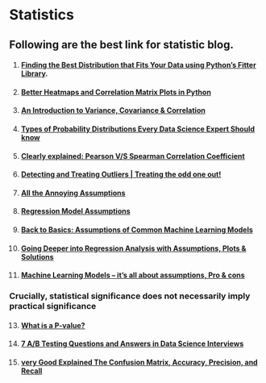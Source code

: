# Statistics


## Following are the best link for statistic blog.

1. #### [Finding the Best Distribution that Fits Your Data using Python’s Fitter Library](https://medium.com/the-researchers-guide/finding-the-best-distribution-that-fits-your-data-using-pythons-fitter-library-319a5a0972e9).
2. #### [Better Heatmaps and Correlation Matrix Plots in Python](https://towardsdatascience.com/better-heatmaps-and-correlation-matrix-plots-in-python-41445d0f2bec)
3. #### [An Introduction to Variance, Covariance & Correlation](https://www.alchemer.com/resources/blog/variance-covariance-correlation/)
4. #### [Types of Probability Distributions Every Data Science Expert Should know](https://www.knowledgehut.com/blog/data-science/probability-distribution-types) 
5. #### [Clearly explained: Pearson V/S Spearman Correlation Coefficient](https://towardsdatascience.com/clearly-explained-pearson-v-s-spearman-correlation-coefficient-ada2f473b8)
6. #### [Detecting and Treating Outliers | Treating the odd one out!](https://www.analyticsvidhya.com/blog/2021/05/detecting-and-treating-outliers-treating-the-odd-one-out/)
7. #### [All the Annoying Assumptions](https://towardsdatascience.com/all-the-annoying-assumptions-31b55df246c3)
8. #### [Regression Model Assumptions](https://www.jmp.com/en_us/statistics-knowledge-portal/what-is-regression/simple-linear-regression-assumptions.html)
9. #### [Back to Basics: Assumptions of Common Machine Learning Models](https://towardsdatascience.com/back-to-basics-assumptions-of-common-machine-learning-models-e43c02325535)
10. #### [Going Deeper into Regression Analysis with Assumptions, Plots & Solutions](https://www.analyticsvidhya.com/blog/2016/07/deeper-regression-analysis-assumptions-plots-solutions/)
11. #### [Machine Learning Models – it’s all about assumptions, Pro & cons](https://www.kdnuggets.com/2021/02/machine-learning-assumptions.html)
### Crucially, statistical significance does not necessarily imply practical significance
13. #### [What is a P-value?](http://www.biosci.global/customer-stories-en/what-is-a-p-value/)
14. #### [7 A/B Testing Questions and Answers in Data Science Interviews](https://towardsdatascience.com/7-a-b-testing-questions-and-answers-in-data-science-interviews-eee6428a8b63)
15. #### [very Good Explained The Confusion Matrix, Accuracy, Precision, and Recall](https://blog.paperspace.com/deep-learning-metrics-precision-recall-accuracy/)

